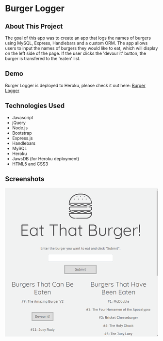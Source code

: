 # Burger Logger


## About This Project

The goal of this app was to create an app that logs the names of burgers using MySQL, Express, Handlebars and a custom ORM. The app allows users to input the names of burgers they would like to eat, which will display on the left side of the page. If the user clicks the 'devour it' button, the burger is transfered to the 'eaten' list.

## Demo

Burger Logger is deployed to Heroku, please check it out here: [Burger Logger](https://shielded-savannah-13771.herokuapp.com/ "Burger Logger")

## Technologies Used

- Javascript
- jQuery
- Node.js
- Bootstrap
- Express.js
- Handlebars
- MySQL
- Heroku
- JawsDB (for Heroku deployment)
- HTML5 and CSS3

## Screenshots

![Image of the landing page](screenshots/burgerImage.png)




